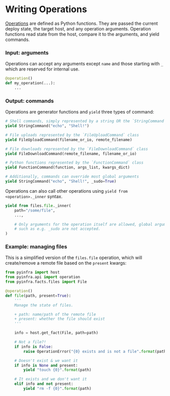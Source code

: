 # Writing Operations

[Operations](../operations) are defined as Python functions. They are passed the current deploy state, the target host, and any operation arguments. Operation functions read state from the host, compare it to the arguments, and yield commands.

### Input: arguments

Operations can accept any arguments except ``name`` and those starting with ``_`` which are reserved for internal use.

```py
@operation()
def my_operation(...):
    ...
```

### Output: commands

Operations are generator functions and ``yield`` three types of command:

```py
# Shell commands, simply represented by a string OR the `StringCommand` class
yield StringCommand("echo", "Shell!")

# File uploads represented by the `FileUploadCommand` class
yield FileUploadCommand(filename_or_io, remote_filename)

# File downloads represented by the `FileDownloadCommand` class
yield FileDownloadCommand(remote_filename, filename_or_io)

# Python functions represented by the `FunctionCommand` class
yield FunctionCommand(function, args_list, kwargs_dict)

# Additionally, commands can override most global arguments
yield StringCommand("echo", "Shell!", _sudo=True)
```

Operations can also call other operations using ``yield from <operation>._inner`` syntax.
```py
yield from files.file._inner(
    path="/some/file",
    ...,

    # Only arguments for the operation itself are allowed, global arguments
    # such as e.g. _sudo are not accepted.
)
```

### Example: managing files

This is a simplified version of the ``files.file`` operation, which will create/remove a
remote file based on the ``present`` kwargs:

```py
from pyinfra import host
from pyinfra.api import operation
from pyinfra.facts.files import File

@operation()
def file(path, present=True):
    '''
    Manage the state of files.

    + path: name/path of the remote file
    + present: whether the file should exist
    '''

    info = host.get_fact(File, path=path)

    # Not a file?!
    if info is False:
        raise OperationError("{0} exists and is not a file".format(path))

    # Doesn't exist & we want it
    if info is None and present:
        yield "touch {0}".format(path)

    # It exists and we don't want it
    elif info and not present:
        yield "rm -f {0}".format(path)
```
